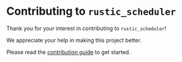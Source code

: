 # Contributing to `rustic_scheduler`

Thank you for your interest in contributing to `rustic_scheduler`!

We appreciate your help in making this project better.

Please read the
[contribution guide](https://rustic.cli.rs/docs/contributing-to-rustic.html) to
get started.
